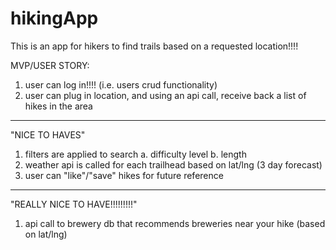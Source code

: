 # hikingApp
This is an app for hikers to find trails based on a requested location!!!!


MVP/USER STORY:
1. user can log in!!!! (i.e. users crud functionality)
2. user can plug in location, and using an api call, receive back a list of hikes in the area 

--------------

"NICE TO HAVES"
1. filters are applied to search
    a. difficulty level
    b. length
2. weather api is called for each trailhead based on lat/lng (3 day forecast)
3. user can "like"/"save" hikes for future reference

------
"REALLY NICE TO HAVE!!!!!!!!!"
1. api call to brewery db that recommends breweries near your hike (based on lat/lng)


